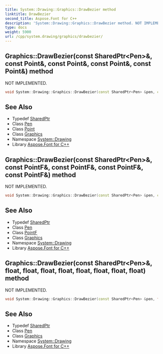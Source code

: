 ```yaml
---
title: System::Drawing::Graphics::DrawBezier method
linktitle: DrawBezier
second_title: Aspose.Font for C++
description: 'System::Drawing::Graphics::DrawBezier method. NOT IMPLEMENTED in C++.'
type: docs
weight: 5900
url: /cpp/system.drawing/graphics/drawbezier/
---
```

## Graphics::DrawBezier(const SharedPtr\<Pen\>\&, const Point\&, const Point\&, const Point\&, const Point\&) method


NOT IMPLEMENTED.

```cpp
void System::Drawing::Graphics::DrawBezier(const SharedPtr<Pen> &pen, const Point &pt1, const Point &pt2, const Point &pt3, const Point &pt4)
```


## See Also

* Typedef [SharedPtr](../../../system/sharedptr/)
* Class [Pen](../../pen/)
* Class [Point](../../point/)
* Class [Graphics](../)
* Namespace [System::Drawing](../../)
* Library [Aspose.Font for C++](../../../)
## Graphics::DrawBezier(const SharedPtr\<Pen\>\&, const PointF\&, const PointF\&, const PointF\&, const PointF\&) method


NOT IMPLEMENTED.

```cpp
void System::Drawing::Graphics::DrawBezier(const SharedPtr<Pen> &pen, const PointF &pt1, const PointF &pt2, const PointF &pt3, const PointF &pt4)
```


## See Also

* Typedef [SharedPtr](../../../system/sharedptr/)
* Class [Pen](../../pen/)
* Class [PointF](../../pointf/)
* Class [Graphics](../)
* Namespace [System::Drawing](../../)
* Library [Aspose.Font for C++](../../../)
## Graphics::DrawBezier(const SharedPtr\<Pen\>\&, float, float, float, float, float, float, float, float) method


NOT IMPLEMENTED.

```cpp
void System::Drawing::Graphics::DrawBezier(const SharedPtr<Pen> &pen, float x1, float y1, float x2, float y2, float x3, float y3, float x4, float y4)
```


## See Also

* Typedef [SharedPtr](../../../system/sharedptr/)
* Class [Pen](../../pen/)
* Class [Graphics](../)
* Namespace [System::Drawing](../../)
* Library [Aspose.Font for C++](../../../)
